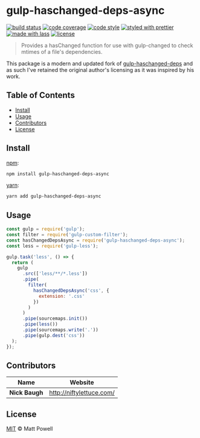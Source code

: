 # gulp-haschanged-deps-async

[![build status](https://img.shields.io/travis/niftylettuce/gulp-haschanged-deps-async.svg)](https://travis-ci.org/niftylettuce/gulp-haschanged-deps-async)
[![code coverage](https://img.shields.io/codecov/c/github/niftylettuce/gulp-haschanged-deps-async.svg)](https://codecov.io/gh/niftylettuce/gulp-haschanged-deps-async)
[![code style](https://img.shields.io/badge/code_style-XO-5ed9c7.svg)](https://github.com/sindresorhus/xo)
[![styled with prettier](https://img.shields.io/badge/styled_with-prettier-ff69b4.svg)](https://github.com/prettier/prettier)
[![made with lass](https://img.shields.io/badge/made_with-lass-95CC28.svg)](https://lass.js.org)
[![license](https://img.shields.io/github/license/niftylettuce/gulp-haschanged-deps-async.svg)](LICENSE)

> Provides a hasChanged function for use with gulp-changed to check mtimes of a file's dependencies.

This package is a modern and updated fork of [gulp-haschanged-deps](https://github.com/mattpowell/gulp-haschanged-deps) and as such I've retained the original author's licensing as it was inspired by his work.


## Table of Contents

* [Install](#install)
* [Usage](#usage)
* [Contributors](#contributors)
* [License](#license)


## Install

[npm][]:

```sh
npm install gulp-haschanged-deps-async
```

[yarn][]:

```sh
yarn add gulp-haschanged-deps-async
```


## Usage

```js
const gulp = require('gulp');
const filter = require('gulp-custom-filter');
const hasChangedDepsAsync = require('gulp-haschanged-deps-async');
const less = require('gulp-less');

gulp.task('less', () => {
  return (
    gulp
      .src(['less/**/*.less'])
      .pipe(
        filter(
          hasChangedDepsAsync('css', {
            extension: '.css'
          })
        )
      )
      .pipe(sourcemaps.init())
      .pipe(less())
      .pipe(sourcemaps.write('.'))
      .pipe(gulp.dest('css'))
  );
});
```


## Contributors

| Name           | Website                    |
| -------------- | -------------------------- |
| **Nick Baugh** | <http://niftylettuce.com/> |


## License

[MIT](LICENSE) © Matt Powell


## 

[npm]: https://www.npmjs.com/

[yarn]: https://yarnpkg.com/
